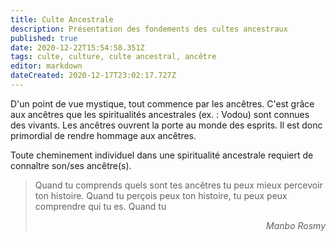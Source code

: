 ```yaml
---
title: Culte Ancestrale
description: Présentation des fondements des cultes ancestraux
published: true
date: 2020-12-22T15:54:58.351Z
tags: culte, culture, culte ancestral, ancêtre
editor: markdown
dateCreated: 2020-12-17T23:02:17.727Z
---
```


D'un point de vue mystique, tout commence par les ancêtres. C'est grâce aux ancêtres que les spiritualités ancestrales (ex. : Vodou)  sont connues des vivants. Les ancêtres ouvrent la porte au monde des esprits. Il est donc primordial de rendre hommage aux ancêtres.

Toute cheminement individuel dans une spiritualité ancestrale requiert de connaître son/ses ancêtre(s).


> Quand tu comprends quels sont tes ancêtres tu peux mieux percevoir ton histoire.
> Quand tu perçois peux ton histoire, tu peux peux comprendre qui tu es.
> Quand tu
>
> <p style="text-align: right;"><i>Manbo Rosmy</i></p>